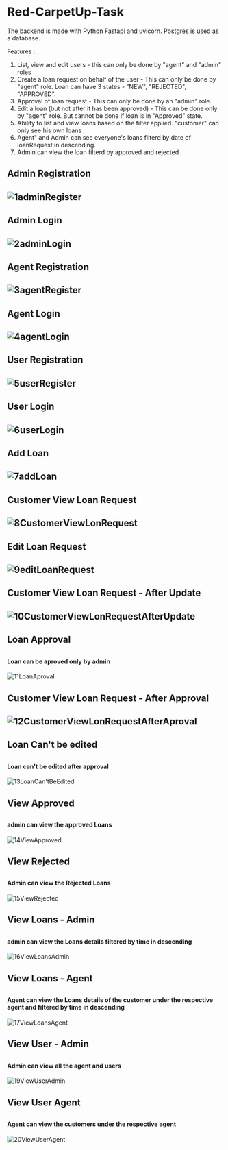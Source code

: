 # Red-CarpetUp-Task

The backend is made with Python Fastapi and uvicorn.
Postgres is used as a database.


Features :
1. List, view and edit users -  this can only be done by "agent" and "admin" roles
2. Create a loan request on behalf of the user -  This can only be done by "agent" role. Loan can have 3 states - "NEW", "REJECTED", "APPROVED".
3. Approval of loan request - This can only be done by an "admin" role.
4. Edit a loan (but not after it has been approved) -  This can be done only by "agent" role. But cannot be done if loan is in "Approved" state.
5. Ability to list and view loans  based on the filter applied. "customer" can only see his own loans .
6. Agent" and Admin can see everyone's loans filterd by date of loanRequest in descending.
7. Admin can view the loan filterd by approved and rejected 

<h2> Admin Registration <h2>
  
![1adminRegister](https://user-images.githubusercontent.com/67327058/117583175-556b5000-b123-11eb-8f23-15a2274c9894.png)

<h2> Admin Login <h2>
  
![2adminLogin](https://user-images.githubusercontent.com/67327058/117583176-5603e680-b123-11eb-804a-a2231c9cf28e.png)

<h2> Agent Registration <h2>
  
![3agentRegister](https://user-images.githubusercontent.com/67327058/117583177-569c7d00-b123-11eb-9a9d-7eeb74c0df2c.png)

<h2> Agent Login <h2>
  
![4agentLogin](https://user-images.githubusercontent.com/67327058/117583178-569c7d00-b123-11eb-8796-22a3f97f710f.png)

<h2> User Registration <h2>
  
![5userRegister](https://user-images.githubusercontent.com/67327058/117583179-57351380-b123-11eb-9edb-1b0cbca85476.png)

<h2> User Login <h2>
  
![6userLogin](https://user-images.githubusercontent.com/67327058/117583181-57cdaa00-b123-11eb-8733-e53502864c18.png)

<h2> Add Loan <h2>
  
![7addLoan](https://user-images.githubusercontent.com/67327058/117583182-57cdaa00-b123-11eb-88fa-e9c7b279a6eb.png)

<h2> Customer View Loan Request <h2>
  
![8CustomerViewLonRequest](https://user-images.githubusercontent.com/67327058/117583161-4f756f00-b123-11eb-8d58-b68dcb7d5700.png)

<h2> Edit Loan Request <h2>
  
![9editLoanRequest](https://user-images.githubusercontent.com/67327058/117583163-50a69c00-b123-11eb-8ba8-31d720c828d3.png)

<h2> Customer View Loan Request - After Update <h2>
  
![10CustomerViewLonRequestAfterUpdate](https://user-images.githubusercontent.com/67327058/117583164-513f3280-b123-11eb-9871-16476a6ebfe4.png)

<h2> Loan Approval <h2>
  
<h4>Loan can be aproved only by admin</h4>

![11LoanAproval](https://user-images.githubusercontent.com/67327058/117583165-513f3280-b123-11eb-8637-68cd66c7fe2c.png)

<h2> Customer View Loan Request - After Approval <h2>
  
![12CustomerViewLonRequestAfterAproval](https://user-images.githubusercontent.com/67327058/117583166-51d7c900-b123-11eb-8882-088d665ae319.png)

<h2> Loan Can't be edited <h2>

<h4>Loan can't be edited after approval</h4>

![13LoanCan'tBeEdited](https://user-images.githubusercontent.com/67327058/117583167-52705f80-b123-11eb-9032-959d7710ee36.png)

<h2> View Approved <h2>
  
<h4>admin can view the approved  Loans</h4>

![14ViewApproved](https://user-images.githubusercontent.com/67327058/117583168-52705f80-b123-11eb-8699-4bdadde472a6.png)

<h2> View Rejected <h2>
  
<h4>Admin can view the Rejected Loans</h4>

![15ViewRejected](https://user-images.githubusercontent.com/67327058/117583169-5308f600-b123-11eb-8469-66c0024f984e.png)

<h2> View Loans - Admin <h2>

<h4>admin can view the  Loans details filtered by time in descending</h4>

![16ViewLoansAdmin](https://user-images.githubusercontent.com/67327058/117583170-53a18c80-b123-11eb-9481-8e7f7ae881f8.png)

<h2> View Loans - Agent <h2>

<h4>Agent can view the Loans details of the customer under the respective agent and filtered by time in descending</h4>

![17ViewLoansAgent](https://user-images.githubusercontent.com/67327058/117583171-543a2300-b123-11eb-9622-b554576d6580.png)

<h2> View User - Admin <h2>

<h4>Admin can view all the agent and users</h4>

![19ViewUserAdmin](https://user-images.githubusercontent.com/67327058/117583172-543a2300-b123-11eb-9cde-309452a0fc1d.png)

<h2> View User Agent <h2>
<h4>Agent  can view the customers under the respective agent</h4>

![20ViewUserAgent](https://user-images.githubusercontent.com/67327058/117583173-54d2b980-b123-11eb-8357-71905f4f870e.png)




